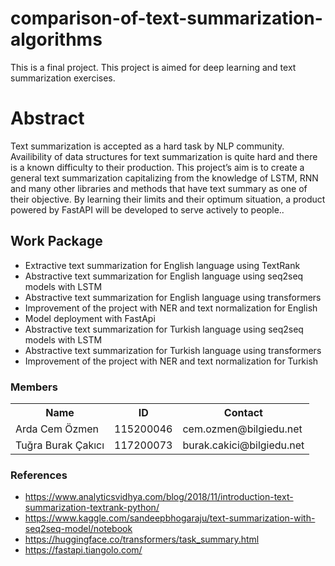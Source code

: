 # comparison-of-text-summarization-algorithms
This is a final project. This project is aimed for deep learning and text summarization exercises.

<!DOCTYPE html>
<html>
<head>
</head>
<body>

<h1>Abstract</h1>
<p>Text summarization is accepted as a hard task by NLP community. Availibility of data structures for text summarization is quite hard and there is a known difficulty to their production. This project’s aim is to create a general text summarization capitalizing from the knowledge of LSTM, RNN and many other libraries and methods that have text summary as one of their objective. By learning their limits and their optimum situation, a product powered by FastAPI will be developed to serve actively to people..</p>
<h2>Work Package</h2>
<ul>
	<li> Extractive text summarization for English language using TextRank </li>
	<li> Abstractive text summarization for English language using seq2seq models with LSTM </li>
	<li> Abstractive text summarization for English language using transformers </li>
	<li> Improvement of the project with NER and text normalization for English </li>
	<li> Model deployment with FastApi </li>
	<li> Abstractive text summarization for Turkish language using seq2seq models with LSTM </li>
	<li> Abstractive text summarization for Turkish language using transformers </li>
	<li> Improvement of the project with NER and text normalization for Turkish </li>
</ul>
<h3>Members</h3>
<table style="width:100%">
  <tr>
    <th>Name</th>
    <th>ID</th>
    <th>Contact</th>
  </tr>
  <tr>
    <td>Arda Cem Özmen</td>
    <td>115200046</td>
    <td>cem.ozmen@bilgiedu.net</td>
  </tr>
  <tr>
    <td>Tuğra Burak Çakıcı</td>
    <td>117200073</td>
    <td>burak.cakici@bilgiedu.net</td>
  </tr>
</table>
<h3>References</h3>
<ul>
	<li><a href="https://www.analyticsvidhya.com/blog/2018/11/introduction-text-summarization-textrank-python/">https://www.analyticsvidhya.com/blog/2018/11/introduction-text-summarization-textrank-python/</a></li>
	<li><a href="https://www.kaggle.com/sandeepbhogaraju/text-summarization-with-seq2seq-model/notebook">https://www.kaggle.com/sandeepbhogaraju/text-summarization-with-seq2seq-model/notebook</a></li>
	<li><a href="https://huggingface.co/transformers/task_summary.html">https://huggingface.co/transformers/task_summary.html</a></li>
	<li><a href="https://fastapi.tiangolo.com/">https://fastapi.tiangolo.com/</a></li>
</ul>
</body>
</html>
